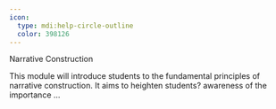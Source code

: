 ```yaml
---
icon:
  type: mdi:help-circle-outline
  color: 398126
---
```

Narrative Construction

This module will introduce students to the fundamental principles of narrative construction. It aims to heighten students? awareness of the importance ... 
